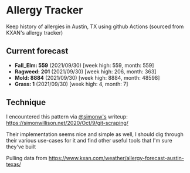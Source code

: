 # Allergy Tracker

Keep history of allergies in Austin, TX using github Actions (sourced from KXAN's allergy tracker)

## Current forecast
<!-- INJECT FORECAST -->
- **Fall_Elm: 559** (2021/09/30)  [week high: 559, month: 559]
- **Ragweed: 201** (2021/09/30)  [week high: 206, month: 363]
- **Mold: 8884** (2021/09/30)  [week high: 8884, month: 48598]
- **Grass: 1** (2021/09/30)  [week high: 4, month: 7]
<!-- END INJECT FORECAST -->

## Technique

I encountered this pattern via [@simonw's](https://github.com/simonw) writeup: https://simonwillison.net/2020/Oct/9/git-scraping/

Their implementation seems nice and simple as well, I should dig through their various use-cases for it and find other useful tools that I'm sure they've built

Pulling data from https://www.kxan.com/weather/allergy-forecast-austin-texas/
